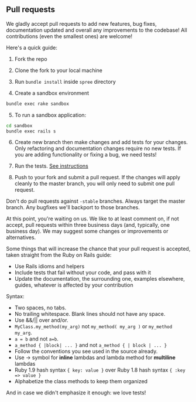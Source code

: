 ## Pull requests

We gladly accept pull requests to add new features, bug fixes, documentation updated and overall any improvements to the codebase! All contributions (even the smallest ones) are welcome!

Here's a quick guide:

1. Fork the repo

2. Clone the fork to your local machine

3. Run `bundle install` inside `spree` directory

4. Create a sandbox environment

  ```bash
  bundle exec rake sandbox
  ```

5. To run a sandbox application:

  ```bash
  cd sandbox
  bundle exec rails s
  ```

6. Create new branch then make changes and add tests for your changes. Only
refactoring and documentation changes require no new tests. If you are adding
functionality or fixing a bug, we need tests!

7. Run the tests. [See instructions](https://guides.spreecommerce.org/developer/tutorials/developing_spree.html#running-tests)

8. Push to your fork and submit a pull request. If the changes will apply cleanly
to the master branch, you will only need to submit one pull request.

  Don't do pull requests against `-stable` branches. Always target the master branch. Any bugfixes we'll backport to those branches.

At this point, you're waiting on us. We like to at least comment on, if not
accept, pull requests within three business days (and, typically, one business
day). We may suggest some changes or improvements or alternatives.

Some things that will increase the chance that your pull request is accepted,
taken straight from the Ruby on Rails guide:

* Use Rails idioms and helpers
* Include tests that fail without your code, and pass with it
* Update the documentation, the surrounding one, examples elsewhere, guides,
  whatever is affected by your contribution

Syntax:

* Two spaces, no tabs.
* No trailing whitespace. Blank lines should not have any space.
* Use &&/|| over and/or.
* `MyClass.my_method(my_arg)` not `my_method( my_arg )` or `my_method my_arg`.
* `a = b` and not `a=b`.
* `a_method { |block| ... }` and not `a_method { | block | ... }`
* Follow the conventions you see used in the source already.
* Use -> symbol for **inline** lambdas and lambda method for **multiline** lambdas
* Ruby 1.9 hash syntax `{ key: value }` over Ruby 1.8 hash syntax `{ :key => value }`
* Alphabetize the class methods to keep them organized

And in case we didn't emphasize it enough: we love tests!
